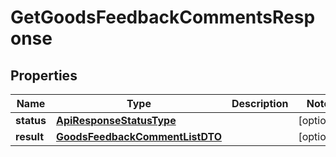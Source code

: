 
# GetGoodsFeedbackCommentsResponse

## Properties
| Name | Type | Description | Notes |
| ------------ | ------------- | ------------- | ------------- |
| **status** | [**ApiResponseStatusType**](ApiResponseStatusType.md) |  |  [optional] |
| **result** | [**GoodsFeedbackCommentListDTO**](GoodsFeedbackCommentListDTO.md) |  |  [optional] |



